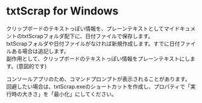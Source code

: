 # txtScrap for Windows

クリップボードのテキストっぽい情報を、プレーンテキストとしてマイドキュメントのtxtScrapフォルダ配下に、日付ファイルで保存します。<BR>
txtScrapフォルダや日付ファイルがなければ新規作成します。すでに日付ファイルある場合は追記します。<BR>
副作用として、クリップボードのテキストっぽい情報をプレーンテキストにします。(意図的です)

コンソールアプリのため、コマンドプロンプトが表示されることがあります。<BR>
回避したい場合は、txtScrap.exeのショートカットを作成し、プロパティで「実行時の大きさ」を「最小化」にしてください。
